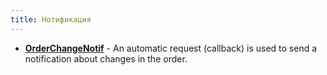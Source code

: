 ```yaml
---
title: Нотификация
---
```


-   [**OrderChangeNotif**](/ndc/notification/orderchangenotif) - An automatic request (callback) is used to send a notification about changes in the order.